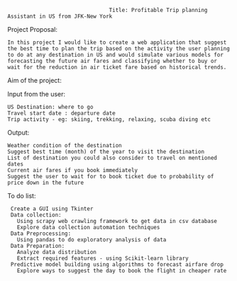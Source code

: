                                     Title: Profitable Trip planning Assistant in US from JFK-New York


Project Proposal:
    
    In this project I would like to create a web application that suggest the best time to plan the trip based on the activity the user planning to do at any destination in US and would simulate various models for forecasting the future air fares and classifying whether to buy or wait for the reduction in air ticket fare based on historical trends.

Aim of the project:
  
  Input from the user:
    
    US Destination: where to go
    Travel start date : departure date  
    Trip activity - eg: skiing, trekking, relaxing, scuba diving etc

  Output:
   
    Weather condition of the destination
    Suggest best time (month) of the year to visit the destination
    List of destination you could also consider to travel on mentioned dates
    Current air fares if you book immediately
    Suggest the user to wait for to book ticket due to probability of  price down in the future

To do list:

     Create a GUI using Tkinter
     Data collection: 
       Using scrapy web crawling framework to get data in csv database
       Explore data collection automation techniques 
     Data Preprocessing:
       Using pandas to do exploratory analysis of data
     Data Preparation: 
       Analyze data distribution
       Extract required features - using Scikit-learn library
     Predictive model building using algorithms to forecast airfare drop 
       Explore ways to suggest the day to book the flight in cheaper rate
           
  

